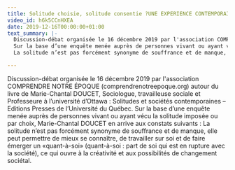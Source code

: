 ```yaml
---
title: Solitude choisie, solitude consentie ?UNE EXPERIENCE CONTEMPORAINE.
video_id: h6k5CCnHXEA
date: 2019-12-16T00:00:00+01:00
text_summary: |-
  Discussion-débat organisée le 16 décembre 2019 par l'association COMPRENDRE NOTRE ÉPOQUE (comprendrenotreepoque.org) autour du livre de Marie-Chantal DOUCET, Sociologue, travailleuse sociale et Professeure à l’université d’Ottawa : Solitudes et sociétés contemporaines – Editions Presses de l’Université du Québec.
  Sur la base d’une enquête menée auprès de personnes vivant ou ayant vécu la solitude imposée ou par choix, Marie-Chantal DOUCET en arrive aux constats suivants :
  La solitude n’est pas forcément synonyme de souffrance et de manque, elle peut permettre de mieux se connaître, de travailler sur soi et de faire émerger un «quant-à-soi» (quant-à-soi : part de soi qui est en rupture avec la société), ce qui ouvre à la créativité et aux possibilités de changement sociétal.

---
```

Discussion-débat organisée le 16 décembre 2019 par l'association COMPRENDRE NOTRE ÉPOQUE (comprendrenotreepoque.org) autour du livre de Marie-Chantal DOUCET, Sociologue, travailleuse sociale et Professeure à l’université d’Ottawa : Solitudes et sociétés contemporaines – Editions Presses de l’Université du Québec. Sur la base d’une enquête menée auprès de personnes vivant ou ayant vécu la solitude imposée ou par choix, Marie-Chantal DOUCET en arrive aux constats suivants : La solitude n’est pas forcément synonyme de souffrance et de manque, elle peut permettre de mieux se connaître, de travailler sur soi et de faire émerger un «quant-à-soi» (quant-à-soi : part de soi qui est en rupture avec la société), ce qui ouvre à la créativité et aux possibilités de changement sociétal.